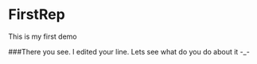 # FirstRep
This is my first demo 

###There you see. I edited your line. Lets see what do you do about it -_-
